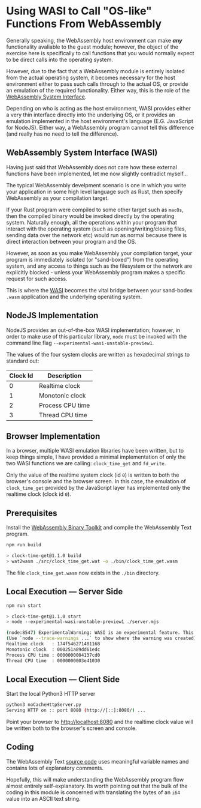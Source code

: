 # Using WASI to Call "OS-like" Functions From WebAssembly

Generally speaking, the WebAssembly host environment can make ***any*** functionality avaliable to the guest module; however, the object of the exercise here is specifically to call functions that you would normally expect to be direct calls into the operating system.

However, due to the fact that a WebAssembly module is entirely isolated from the actual operating system, it becomes necessary for the host environment either to pass such calls through to the actual OS, or provide an emulation of the required functionality.
Either way, this is the role of the [WebAssembly System Interface](https://wasi.dev/).

Depending on who is acting as the host environment, WASI provides either a very thin interface directly into the underlying OS, or it provides an emulation implemented in the host environment's language (E.G. JavaScript for NodeJS).
Either way, a WebAssembly program cannot tell this difference (and really has no need to tell the difference).

## WebAssembly System Interface (WASI)

Having just said that WebAssembly does not care how these external functions have been implemented, let me now slightly contradict myself...

The typical WebAssembly develpment scenario is one in which you write your application in some high level language such as Rust, then specify WebAssembly as your compilation target.

If your Rust program were compiled to some other target such as `macOs`, then the compiled binary would be invoked directly by the operating system.
Naturally enough, all the operations within your program that interact with the operating system (such as opening/writing/closing files, sending data over the network etc) would run as normal because there is direct interaction between your program and the OS.

However, as soon as you make WebAssembly your compilation target, your program is immediately isolated (or "sand-boxed") from the operating system, and any access to things such as the filesystem or the network are explicitly blocked - unless your WebAssembly program makes a specific request for such access.

This is where the [WASI](https://wasi.dev/) becomes the vital bridge between your sand-bodex `.wasm` application and the underlying operating system.

## NodeJS Implementation

NodeJS provides an out-of-the-box WASI implementation; however, in order to make use of this particular library, `node` must be invoked with the command line flag `--experimental-wasi-unstable-preview1`.

The values of the four system clocks are written as hexadecimal strings to standard out:

| Clock Id | Description
|---|---
| 0 | Realtime clock
| 1 | Monotonic clock
| 2 | Process CPU time
| 3 | Thread CPU time

## Browser Implementation

In a browser, multiple WASI emulation libraries have been written, but to keep things simple, I have provided a minimal implementation of only the two WASI functions we are calling: `clock_time_get` and `fd_write`.

Only the value of the realtime system clock (id `0`) is written to both the browser's console and the browser screen.
In this case, the emulation of `clock_time_get` provided by the JavaScript layer has implemented only the realtime clock (clock id `0`).

## Prerequisites

Install the [WebAssembly Binary Toolkit](https://github.com/WebAssembly/wabt) and compile the WebAssembly Text program.

```bash
npm run build

> clock-time-get@1.1.0 build
> wat2wasm ./src/clock_time_get.wat -o ./bin/clock_time_get.wasm
```

The file `clock_time_get.wasm` now exists in the `./bin` directory.

## Local Execution &mdash; Server Side

```bash
npm run start

> clock-time-get@1.1.0 start
> node --experimental-wasi-unstable-preview1 ./server.mjs

(node:8547) ExperimentalWarning: WASI is an experimental feature. This feature could change at any time
(Use `node --trace-warnings ...` to show where the warning was created)
Realtime clock   : 174f546271481168
Monotonic clock  : 000251a89dd61edc
Process CPU time : 0000000004137cd0
Thread CPU time  : 0000000003e41030
```

## Local Execution &mdash; Client Side

  Start the local Python3 HTTP server

``` bash
python3 noCacheHttpServer.py
Serving HTTP on :: port 8080 (http://[::]:8080/) ...
```

Point your browser to <http://localhost:8080> and the realtime clock value will be written both to the browser's screen and console.

## Coding

The WebAssembly Text [source code](./src/clock_time_get.wat) uses meaningful variable names and contains lots of explanatory comments.

Hopefully, this will make understanding the WebAssembly program flow almost entirely self-explanatory.
Its worth pointing out that the bulk of the coding in this module is concerned with translating the bytes of an `i64` value into an ASCII text string.
